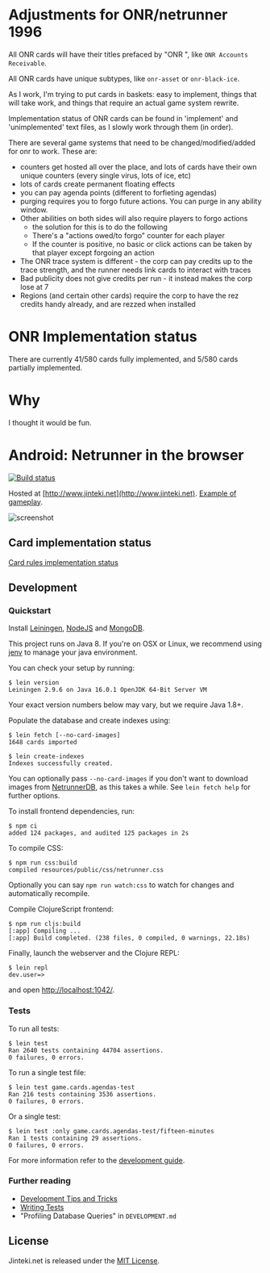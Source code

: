 # Adjustments for ONR/netrunner 1996

All ONR cards will have their titles prefaced by "ONR ", like `ONR Accounts Receivable`. 

All ONR cards have unique subtypes, like `onr-asset` or `onr-black-ice`. 

As I work, I'm trying to put cards in baskets: easy to implement, things that will take work, and things that require an actual game system rewrite.

Implementation status of ONR cards can be found in 'implement' and 'unimplemented' text files, as I slowly work through them (in order).

There are several game systems that need to be changed/modified/added for onr to work. These are:
* counters get hosted all over the place, and lots of cards have their own unique counters (every single virus, lots of ice, etc)
* lots of cards create permanent floating effects
* you can pay agenda points (different to forfieting agendas)
* purging requires you to forgo future actions. You can purge in any ability window.
* Other abilities on both sides will also require players to forgo actions
    * the solution for this is to do the following
    * There's a "actions owed/to forgo" counter for each player
    * If the counter is positive, no basic or click actions can be taken by that player except forgoing an action
* The ONR trace system is different - the corp can pay credits up to the trace strength, and the runner needs link cards to interact with traces
* Bad publicity does not give credits per run - it instead makes the corp lose at 7
* Regions (and certain other cards) require the corp to have the rez credits handy already, and are rezzed when installed

# ONR Implementation status
There are currently 41/580 cards fully implemented, and 5/580 cards partially implemented.

# Why

I thought it would be fun.

# Android: Netrunner in the browser

[![Build status](https://circleci.com/gh/mtgred/netrunner/tree/master.svg?style=shield)](https://circleci.com/gh/mtgred/netrunner)

Hosted at [http://www.jinteki.net](http://www.jinteki.net). [Example of gameplay](https://www.youtube.com/watch?v=cnWudnpeY2c).

![screenshot](http://i.imgur.com/xkxOMHc.jpg)

## Card implementation status

[Card rules implementation status](https://docs.google.com/spreadsheets/d/1ICv19cNjSaW9C-DoEEGH3iFt09PBTob4CAutGex0gnE/pubhtml)

## Development

### Quickstart

Install [Leiningen](https://leiningen.org/),
[NodeJS](https://nodejs.org/en/download/package-manager/#macos) and
[MongoDB](https://docs.mongodb.com/manual/installation/).

This project runs on Java 8. If you're on OSX or Linux, we recommend using
[jenv](https://github.com/jenv/jenv/blob/master/README.md) to manage your java environment.

You can check your setup by running:

    $ lein version
    Leiningen 2.9.6 on Java 16.0.1 OpenJDK 64-Bit Server VM

Your exact version numbers below may vary, but we require Java 1.8+.

Populate the database and create indexes using:

    $ lein fetch [--no-card-images]
    1648 cards imported

    $ lein create-indexes
    Indexes successfully created.

You can optionally pass `--no-card-images` if you don't want to download images from
[NetrunnerDB](https://netrunnerdb.com/), as this takes a while. See `lein fetch help`
for further options.

To install frontend dependencies, run:

    $ npm ci
    added 124 packages, and audited 125 packages in 2s

To compile CSS:

    $ npm run css:build
    compiled resources/public/css/netrunner.css

Optionally you can say `npm run watch:css` to watch for changes and automatically
recompile.

Compile ClojureScript frontend:

    $ npm run cljs:build
    [:app] Compiling ...
    [:app] Build completed. (238 files, 0 compiled, 0 warnings, 22.18s)

Finally, launch the webserver and the Clojure REPL:

    $ lein repl
    dev.user=>

and open [http://localhost:1042/](http://localhost:1042/).

### Tests

To run all tests:

    $ lein test
    Ran 2640 tests containing 44704 assertions.
    0 failures, 0 errors.

To run a single test file:

    $ lein test game.cards.agendas-test
    Ran 216 tests containing 3536 assertions.
    0 failures, 0 errors.

Or a single test:

    $ lein test :only game.cards.agendas-test/fifteen-minutes
    Ran 1 tests containing 29 assertions.
    0 failures, 0 errors.

For more information refer to the [development guide](https://github.com/mtgred/netrunner/wiki/Getting-Started-with-Development).

### Further reading

- [Development Tips and Tricks](https://github.com/mtgred/netrunner/wiki/Development-Tips-and-Tricks)
- [Writing Tests](https://github.com/mtgred/netrunner/wiki/Tests)
- "Profiling Database Queries" in `DEVELOPMENT.md`

## License

Jinteki.net is released under the [MIT License](http://www.opensource.org/licenses/MIT).
